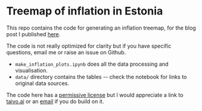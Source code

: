 # Treemap of inflation in Estonia

This repo contains the code for generating an inflation treemap, for the blog post I published [here](https://taivo.ai/estonia-inflation-2022).

The code is not really optimized for clarity but if you have specific questions, email me or raise an issue on Github.

* `make_inflation_plots.ipynb` does all the data processing and visualisation.
* `data/` directory contains the tables -- check the notebook for links to original data sources.

The code here has a [permissive license](LICENSE.md) but I would appreciate a link to [taivo.ai](https://taivo.ai) or an [email](mailto:taivo@pungas.ee) if you do build on it.
